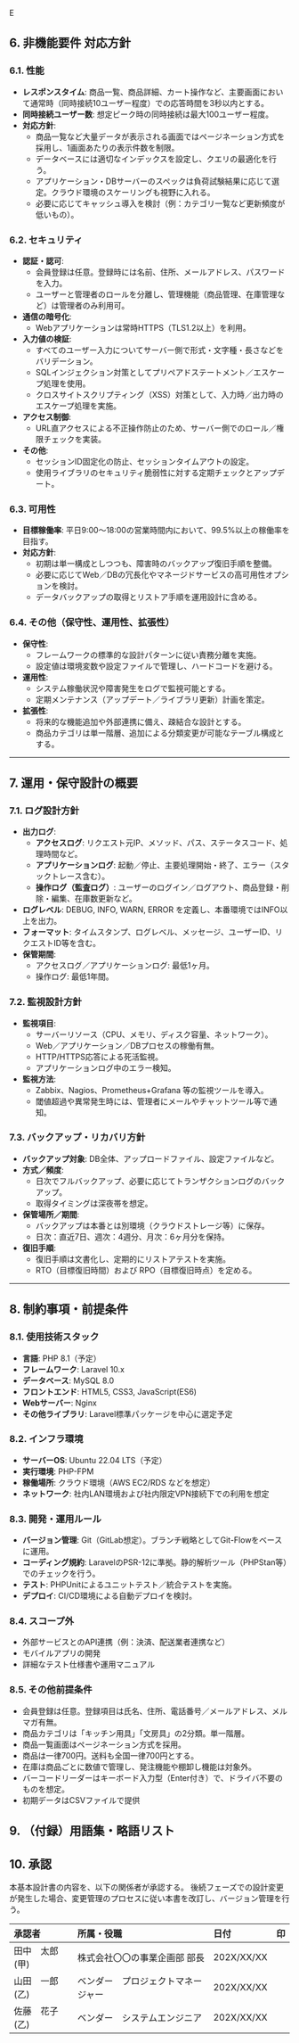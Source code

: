 E
## 6. 非機能要件 対応方針

### 6.1. 性能

- **レスポンスタイム**: 商品一覧、商品詳細、カート操作など、主要画面において通常時（同時接続10ユーザー程度）での応答時間を3秒以内とする。
- **同時接続ユーザー数**: 想定ピーク時の同時接続は最大100ユーザー程度。
- **対応方針**:
    - 商品一覧など大量データが表示される画面ではページネーション方式を採用し、1画面あたりの表示件数を制限。
    - データベースには適切なインデックスを設定し、クエリの最適化を行う。
    - アプリケーション・DBサーバーのスペックは負荷試験結果に応じて選定。クラウド環境のスケーリングも視野に入れる。
    - 必要に応じてキャッシュ導入を検討（例：カテゴリ一覧など更新頻度が低いもの）。

### 6.2. セキュリティ

- **認証・認可**:
    - 会員登録は任意。登録時には名前、住所、メールアドレス、パスワードを入力。
    - ユーザーと管理者のロールを分離し、管理機能（商品管理、在庫管理など）は管理者のみ利用可。
- **通信の暗号化**:
    - Webアプリケーションは常時HTTPS（TLS1.2以上）を利用。
- **入力値の検証**:
    - すべてのユーザー入力についてサーバー側で形式・文字種・長さなどをバリデーション。
    - SQLインジェクション対策としてプリペアドステートメント／エスケープ処理を使用。
    - クロスサイトスクリプティング（XSS）対策として、入力時／出力時のエスケープ処理を実施。
- **アクセス制御**:
    - URL直アクセスによる不正操作防止のため、サーバー側でのロール／権限チェックを実装。
- **その他**:
    - セッションID固定化の防止、セッションタイムアウトの設定。
    - 使用ライブラリのセキュリティ脆弱性に対する定期チェックとアップデート。

### 6.3. 可用性

- **目標稼働率**: 平日9:00〜18:00の営業時間内において、99.5%以上の稼働率を目指す。
- **対応方針**:
    - 初期は単一構成としつつも、障害時のバックアップ復旧手順を整備。
    - 必要に応じてWeb／DBの冗長化やマネージドサービスの高可用性オプションを検討。
    - データバックアップの取得とリストア手順を運用設計に含める。

### 6.4. その他（保守性、運用性、拡張性）

- **保守性**:
    - フレームワークの標準的な設計パターンに従い責務分離を実施。
    - 設定値は環境変数や設定ファイルで管理し、ハードコードを避ける。
- **運用性**:
    - システム稼働状況や障害発生をログで監視可能とする。
    - 定期メンテナンス（アップデート／ライブラリ更新）計画を策定。
- **拡張性**:
    - 将来的な機能追加や外部連携に備え、疎結合な設計とする。
    - 商品カテゴリは単一階層、追加による分類変更が可能なテーブル構成とする。

---

## 7. 運用・保守設計の概要

### 7.1. ログ設計方針

- **出力ログ**:
    - **アクセスログ**: リクエスト元IP、メソッド、パス、ステータスコード、処理時間など。
    - **アプリケーションログ**: 起動／停止、主要処理開始・終了、エラー（スタックトレース含む）。
    - **操作ログ（監査ログ）**: ユーザーのログイン／ログアウト、商品登録・削除・編集、在庫数更新など。
- **ログレベル**: DEBUG, INFO, WARN, ERROR を定義し、本番環境ではINFO以上を出力。
- **フォーマット**: タイムスタンプ、ログレベル、メッセージ、ユーザーID、リクエストID等を含む。
- **保管期間**:
    - アクセスログ／アプリケーションログ: 最低1ヶ月。
    - 操作ログ: 最低1年間。

### 7.2. 監視設計方針

- **監視項目**:
    - サーバーリソース（CPU、メモリ、ディスク容量、ネットワーク）。
    - Web／アプリケーション／DBプロセスの稼働有無。
    - HTTP/HTTPS応答による死活監視。
    - アプリケーションログ中のエラー検知。
- **監視方法**:
    - Zabbix、Nagios、Prometheus+Grafana 等の監視ツールを導入。
    - 閾値超過や異常発生時には、管理者にメールやチャットツール等で通知。

### 7.3. バックアップ・リカバリ方針

- **バックアップ対象**: DB全体、アップロードファイル、設定ファイルなど。
- **方式／頻度**:
    - 日次でフルバックアップ、必要に応じてトランザクションログのバックアップ。
    - 取得タイミングは深夜帯を想定。
- **保管場所／期間**:
    - バックアップは本番とは別環境（クラウドストレージ等）に保存。
    - 日次：直近7日、週次：4週分、月次：6ヶ月分を保持。
- **復旧手順**:
    - 復旧手順は文書化し、定期的にリストアテストを実施。
    - RTO（目標復旧時間）および RPO（目標復旧時点）を定める。

---

## 8. 制約事項・前提条件

### 8.1. 使用技術スタック

- **言語**: PHP 8.1（予定）
- **フレームワーク**: Laravel 10.x
- **データベース**: MySQL 8.0
- **フロントエンド**: HTML5, CSS3, JavaScript(ES6)
- **Webサーバー**: Nginx
- **その他ライブラリ**: Laravel標準パッケージを中心に選定予定

### 8.2. インフラ環境

- **サーバーOS**: Ubuntu 22.04 LTS（予定）
- **実行環境**: PHP-FPM
- **稼働場所**: クラウド環境（AWS EC2/RDS などを想定）
- **ネットワーク**: 社内LAN環境および社内限定VPN接続下での利用を想定

### 8.3. 開発・運用ルール

- **バージョン管理**: Git（GitLab想定）。ブランチ戦略としてGit-Flowをベースに運用。
- **コーディング規約**: LaravelのPSR-12に準拠。静的解析ツール（PHPStan等）でのチェックを行う。
- **テスト**: PHPUnitによるユニットテスト／統合テストを実施。
- **デプロイ**: CI/CD環境による自動デプロイを検討。

### 8.4. スコープ外

- 外部サービスとのAPI連携（例：決済、配送業者連携など）
- モバイルアプリの開発
- 詳細なテスト仕様書や運用マニュアル

### 8.5. その他前提条件

- 会員登録は任意。登録項目は氏名、住所、電話番号／メールアドレス、メルマガ有無。
- 商品カテゴリは「キッチン用具」「文房具」の2分類。単一階層。
- 商品一覧画面はページネーション方式を採用。
- 商品は一律700円。送料も全国一律700円とする。
- 在庫は商品ごとに数値で管理し、発注機能や棚卸し機能は対象外。
- バーコードリーダーはキーボード入力型（Enter付き）で、ドライバ不要のものを想定。
- 初期データはCSVファイルで提供

## 9. （付録）用語集・略語リスト

## 10. 承認

本基本設計書の内容を、以下の関係者が承認する。
後続フェーズでの設計変更が発生した場合、変更管理のプロセスに従い本書を改訂し、バージョン管理を行う。

| 承認者        | 所属・役職          | 日付         | 印 |
| :------------ | :------------------ | :----------- | :- |
|田中　太郎  (甲)   | 株式会社〇〇の事業企画部 部長  | 202X/XX/XX   |    |
|山田　一郎  (乙)   | ベンダー　プロジェクトマネージャー    | 202X/XX/XX   |    |
|佐藤　花子 (乙)   | ベンダー　システムエンジニア | 202X/XX/XX   |    |
